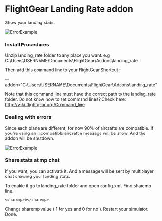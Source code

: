 # FlightGear Landing Rate addon
Show your landing stats.

![ErrorExample](https://i.imgur.com/PwOQYFI.jpg)

### Install Procedures

Unzip landing_rate folder to any place you want. e.g C:\Users\USERNAME\Documents\FlightGear\Addons\landing_rate

Then add this command line to your FlightGear Shortcut :

--addon="C:\Users\USERNAME\Documents\FlightGear\Addons\landing_rate"

Note that this command line must have the correct path to the landing_rate folder.
Do not know how to set command lines? Check here: http://wiki.flightgear.org/Command_line

### Dealing with errors

Since each plane are different, for now 90% of aircrafts are compatible.
If you're using an incompatible aircraft a message will be show. And the addon will be shutdown.

![ErrorExample](https://i.imgur.com/20NlJdQ.jpg)

### Share stats at mp chat

If you want, you can activate it. And a message will be sent by multiplayer chat showing your landing stats.

To enable it go to landing_rate folder and open config.xml. Find sharemp line.

```<sharemp>0</sharemp>```

Change sharemp value ( 1 for yes and 0 for no ). Restart your simulator. Done.
